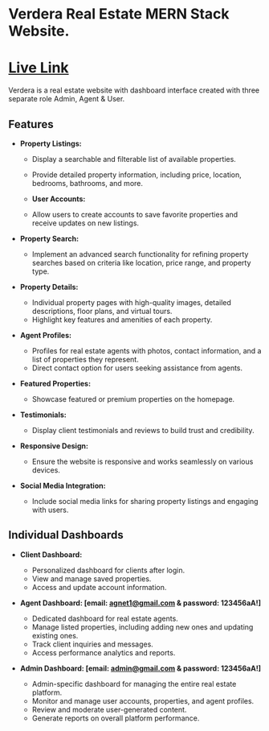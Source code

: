 # Verdera Real Estate MERN Stack Website.

# [Live Link](https://fir-module51.web.app/)
Verdera is a real estate website with dashboard interface created with three separate role Admin, Agent & User.

## Features

- **Property Listings:**
  - Display a searchable and filterable list of available properties.
  - Provide detailed property information, including price, location, bedrooms, bathrooms, and more.
 
  - **User Accounts:**
  - Allow users to create accounts to save favorite properties and receive updates on new listings.

- **Property Search:**
  - Implement an advanced search functionality for refining property searches based on criteria like location, price range, and property type.

- **Property Details:**
  - Individual property pages with high-quality images, detailed descriptions, floor plans, and virtual tours.
  - Highlight key features and amenities of each property.


- **Agent Profiles:**
  - Profiles for real estate agents with photos, contact information, and a list of properties they represent.
  - Direct contact option for users seeking assistance from agents.


- **Featured Properties:**
  - Showcase featured or premium properties on the homepage.

- **Testimonials:**
  - Display client testimonials and reviews to build trust and credibility.

- **Responsive Design:**
  - Ensure the website is responsive and works seamlessly on various devices.

- **Social Media Integration:**
  - Include social media links for sharing property listings and engaging with users.

## Individual Dashboards

- **Client Dashboard:**
  - Personalized dashboard for clients after login.
  - View and manage saved properties.
  - Access and update account information.

- **Agent Dashboard: [email: agnet1@gmail.com & password: 123456aA!]**
  - Dedicated dashboard for real estate agents.
  - Manage listed properties, including adding new ones and updating existing ones.
  - Track client inquiries and messages.
  - Access performance analytics and reports.

- **Admin Dashboard: [email: admin@gmail.com & password: 123456aA!]**
  - Admin-specific dashboard for managing the entire real estate platform.
  - Monitor and manage user accounts, properties, and agent profiles.
  - Review and moderate user-generated content.
  - Generate reports on overall platform performance.
